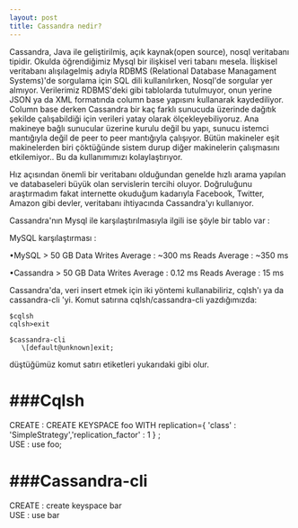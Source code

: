 ```yaml
---
layout: post
title: Cassandra nedir?
---
```


Cassandra, Java ile geliştirilmiş, açık kaynak(open source), nosql veritabanı tipidir. Okulda öğrendiğimiz Mysql bir ilişkisel veri tabanı mesela. İlişkisel veritabanı alışılagelmiş adıyla RDBMS (Relational Database Managament Systems)'de sorgulama için SQL dili kullanılırken, Nosql'de sorgular yer almıyor. Verilerimiz RDBMS'deki gibi tablolarda tutulmuyor, onun yerine JSON ya da XML formatında column base yapısını kullanarak kaydediliyor. Column base derken Cassandra bir kaç farklı sunucuda üzerinde dağıtık şekilde çalışabildiği için verileri yatay olarak ölçekleyebiliyoruz. Ana makineye bağlı sunucular üzerine kurulu değil bu yapı, sunucu istemci mantığıyla değil de peer to peer mantığıyla çalışıyor. Bütün makineler eşit makinelerden biri çöktüğünde sistem durup diğer makinelerin çalışmasını etkilemiyor..  Bu da kullanımımızı kolaylaştırıyor.  

Hız açısından önemli bir veritabanı olduğundan genelde hızlı arama yapılan ve databaseleri büyük olan servislerin tercihi oluyor. Doğruluğunu araştırmadım fakat internette okuduğum kadarıyla Facebook, Twitter, Amazon gibi devler, veritabanı ihtiyacında Cassandra'yı kullanıyor.  


Cassandra'nın Mysql ile karşılaştırılmasıyla ilgili ise şöyle bir tablo var :

MySQL karşılaştırması :

•MySQL > 50 GB Data 
Writes Average : ~300 ms
Reads Average : ~350 ms  

•Cassandra > 50 GB Data
Writes Average : 0.12 ms
Reads Average : 15 ms


Cassandra'da, veri insert etmek için iki yöntemi kullanabiliriz, cqlsh'ı ya da cassandra-cli 'yi.
Komut satırına cqlsh/cassandra-cli yazdığımızda:   

	$cqlsh  
	cqlsh>exit  

	$cassandra-cli  
       \[default@unknown]exit;  

düştüğümüz komut satırı etiketleri yukarıdaki gibi olur.

###Cqlsh 
========
CREATE : CREATE KEYSPACE foo WITH replication={ 'class' : 'SimpleStrategy','replication_factor' : 1 } ;  
USE : use foo;  

###Cassandra-cli
================
CREATE : create keyspace bar  
USE : use bar  


